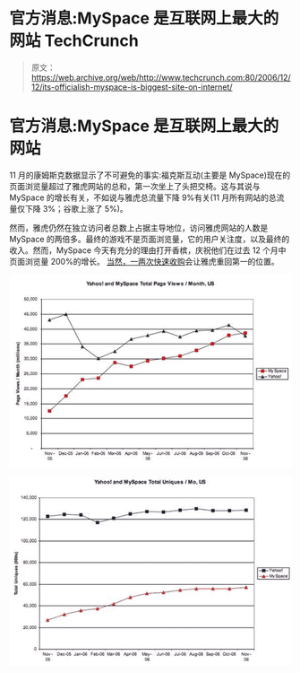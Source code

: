 # 官方消息:MySpace 是互联网上最大的网站 TechCrunch

> 原文：<https://web.archive.org/web/http://www.techcrunch.com:80/2006/12/12/its-officialish-myspace-is-biggest-site-on-internet/>

# 官方消息:MySpace 是互联网上最大的网站

11 月的康姆斯克数据显示了不可避免的事实:福克斯互动(主要是 MySpace)现在的页面浏览量超过了雅虎网站的总和，第一次坐上了头把交椅。这与其说与 MySpace 的增长有关，不如说与雅虎总流量下降 9%有关(11 月所有网站的总流量仅下降 3%；谷歌上涨了 5%)。

然而，雅虎仍然在独立访问者总数上占据主导地位，访问雅虎网站的人数是 MySpace 的两倍多。最终的游戏不是页面浏览量，它的用户关注度，以及最终的收入。然而，MySpace 今天有充分的理由打开香槟，庆祝他们在过去 12 个月中页面浏览量 200%的增长。
 [当然，一两次快速收购](https://web.archive.org/web/20230203005615/http://techcrunch.com/2006/12/12/yahoos-project-fraternity-docs-leaked/)会让雅虎重回第一的位置。

![](img/5968b2603bee718ea7687ea6c39a541d.png)

![](img/9ffff1f63ba92067fa8a333bb2be04ff.png)